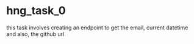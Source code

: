 # hng_task_0
this task involves creating an endpoint to get the email, current datetime and also, the github url

